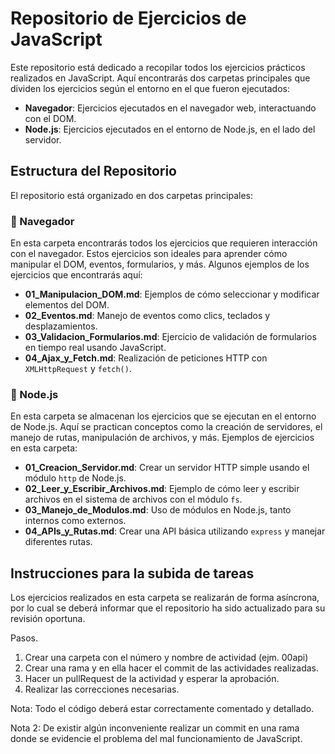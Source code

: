 # Repositorio de Ejercicios de JavaScript

Este repositorio está dedicado a recopilar todos los ejercicios prácticos realizados en JavaScript. Aquí encontrarás dos carpetas principales que dividen los ejercicios según el entorno en el que fueron ejecutados:

- **Navegador**: Ejercicios ejecutados en el navegador web, interactuando con el DOM.
- **Node.js**: Ejercicios ejecutados en el entorno de Node.js, en el lado del servidor.

## Estructura del Repositorio

El repositorio está organizado en dos carpetas principales:

### 📂 Navegador

En esta carpeta encontrarás todos los ejercicios que requieren interacción con el navegador. Estos ejercicios son ideales para aprender cómo manipular el DOM, eventos, formularios, y más. Algunos ejemplos de los ejercicios que encontrarás aquí:

- **01_Manipulacion_DOM.md**: Ejemplos de cómo seleccionar y modificar elementos del DOM.
- **02_Eventos.md**: Manejo de eventos como clics, teclados y desplazamientos.
- **03_Validacion_Formularios.md**: Ejercicio de validación de formularios en tiempo real usando JavaScript.
- **04_Ajax_y_Fetch.md**: Realización de peticiones HTTP con `XMLHttpRequest` y `fetch()`.

### 📂 Node.js

En esta carpeta se almacenan los ejercicios que se ejecutan en el entorno de Node.js. Aquí se practican conceptos como la creación de servidores, el manejo de rutas, manipulación de archivos, y más. Ejemplos de ejercicios en esta carpeta:

- **01_Creacion_Servidor.md**: Crear un servidor HTTP simple usando el módulo `http` de Node.js.
- **02_Leer_y_Escribir_Archivos.md**: Ejemplo de cómo leer y escribir archivos en el sistema de archivos con el módulo `fs`.
- **03_Manejo_de_Modulos.md**: Uso de módulos en Node.js, tanto internos como externos.
- **04_APIs_y_Rutas.md**: Crear una API básica utilizando `express` y manejar diferentes rutas.


## Instrucciones para la subida de tareas

Los ejercicios realizados en esta carpeta se realizarán de forma asíncrona, por lo cual se deberá informar que el repositorio ha sido actualizado para su revisión oportuna.

Pasos.
1. Crear una carpeta con el número y nombre de actividad (ejm. 00api)
2. Crear una rama y en ella hacer el commit de las actividades realizadas.
3. Hacer un pullRequest de la actividad y esperar la aprobación.
4. Realizar las correcciones necesarias.

Nota: Todo el código deberá estar correctamente comentado y detallado.

Nota 2: De existir algún inconveniente realizar un commit en una rama donde se evidencie el problema del mal funcionamiento de JavaScript.